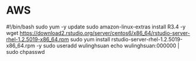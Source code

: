 # AWS




#!/bin/bash
sudo yum -y update
sudo amazon-linux-extras install R3.4 -y
wget https://download2.rstudio.org/server/centos6/x86_64/rstudio-server-rhel-1.2.5019-x86_64.rpm
sudo yum install rstudio-server-rhel-1.2.5019-x86_64.rpm -y
sudo useradd wulinghsuan
echo wulinghsuan:000000 | sudo chpasswd
